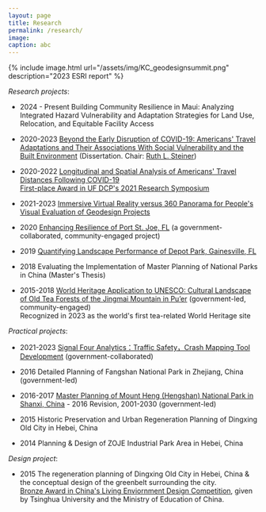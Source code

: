 ```yaml
---
layout: page
title: Research
permalink: /research/
image: 
caption: abc
---
```

{% include image.html url="/assets/img/KC_geodesignsummit.png" description="2023 ESRI report" %}

<!-- If I were advising a young person today... I would say "Take statistics, but remember that the great adventure of statistics is in gathering and using data to solve interesting an important real world problems".  - **Leo Breiman**

{% include image.html url="/assets/img/diamond_head.jpeg" description="discription here" %}

<br />

I am broadly interested in ....
More specifically I'm interested in:

* Official Statistics
* GeoSpatial Analysis  -->

*Research projects*:

* 2024 - Present Building Community Resilience in Maui: Analyzing Integrated Hazard Vulnerability and Adaptation Strategies for Land Use, Relocation, and Equitable Facility Access

* 2020-2023 [Beyond the Early Disruption of COVID-19: Americans' Travel Adaptations and Their Associations With Social Vulnerability and the Built Environment](https://www.proquest.com/docview/2880653621?pq-origsite=gscholar&fromopenview=true&sourcetype=Dissertations%20&%20Theses) (Dissertation. Chair: [Ruth L. Steiner](https://dcp.ufl.edu/faculties/ruth-l-steiner/))

<!-- * 2020-2023 Beyond the early disruption of COVID-19: Americans’ travel changes and adaptations (Dissertation)

* 2020-2023 Exploring the relationships between social vulnerability and Americans' travel adaptations beyond the early disruption of COVID-19 (Dissertation)

* 2020-2023 Beyond the early disruption of COVID-19: the association between the built environment and travel adaptations by multi-unit housing residents in Manhattan and the Bronx, NY (Dissertation)  -->

* 2020-2022 [Longitudinal and Spatial Analysis of Americans' Travel Distances Following COVID-19](https://www.sciencedirect.com/science/article/pii/S1361920922002401?via%3Dihub)
  <br />[First-place Award in UF DCP's 2021 Research Symposium](https://dcp.ufl.edu/news/2021symposiumstudentposterwinners/)

* 2021-2023 [Immersive Virtual Reality versus 360 Panorama for People's Visual Evaluation of Geodesign Projects](https://mediaspace.esri.com/media/t/1_tx8ijpki)

* 2020 [Enhancing Resilience of Port St. Joe, FL](https://dcp.ufl.edu/frc/building-a-resilient-urban-park-system-in-port-st-joe/) (a government-collaborated, community-engaged project)

* 2019 [Quantifying Landscape Performance of Depot Park, Gainesville, FL](https://www.landscapeperformance.org/case-study-briefs/depot-park-phases-1-2)
  
* 2018 Evaluating the Implementation of Master Planning of National Parks in China (Master's Thesis)

* 2015-2018 [World Heritage Application to UNESCO: Cultural Landscape of Old Tea Forests of the Jingmai Mountain in Pu’er](https://whc.unesco.org/en/list/1665/) (government-led, community-engaged) <br />Recognized in 2023 as the world's first tea-related World Heritage site


*Practical projects*:

* 2021-2023 [Signal Four Analytics：Traffic Safety，Crash Mapping Tool Development](https://www.geoplan.ufl.edu/portfolio/s4/) (government-collaborated)
<!-- [Project page](https://www.geoplan.ufl.edu/portfolio/s4/); [Dashboard](https://signal4analytics.com/)--> 

* 2016 Detailed Planning of Fangshan National Park in Zhejiang, China (government-led)

* 2016-2017 [Master Planning of Mount Heng (Hengshan) National Park in Shanxi, China](https://www.pkuplanning.com/html/pic/d/598.html) - 2016 Revision, 2001-2030 (government-led)

* 2015 Historic Preservation and Urban Regeneration Planning of Dingxing Old City in Hebei, China

* 2014 Planning & Design of ZOJE Industrial Park Area in Hebei, China


*Design project*:

* 2015 The regeneration planning of Dingxing Old City in Hebei, China & the conceptual design of the greenbelt surrounding the city.
<br />[Bronze Award in China's Living Enviornment Design Competition](http://www.xuenianjiang.com/apply/opus_list?year=2015), given by Tsinghua University and the Ministry of Education of China.

<!-- *Updated: July 2024* -->
